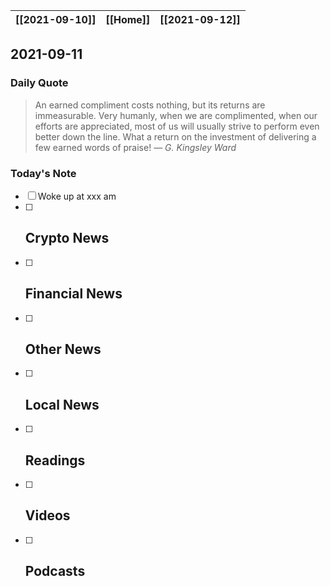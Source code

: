 | [[2021-09-10]] | [[Home]] | [[2021-09-12]] |
| :------------: | :------: | :------------: |

## 2021-09-11 

### Daily Quote
> An earned compliment costs nothing, but its returns are immeasurable. Very humanly, when we are complimented, when our efforts are appreciated, most of us will usually strive to perform even better down the line. What a return on the investment of delivering a few earned words of praise!
> &mdash; <cite>G. Kingsley Ward</cite>

### Today's Note
- [ ] Woke up at xxx am
- [ ] Crypto News
	- 
- [ ] Financial News
	- 
- [ ] Other News
	- 
- [ ] Local News
	-
- [ ] Readings
	- 
- [ ] Videos
	- 
- [ ] Podcasts
	- 
